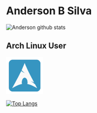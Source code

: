 # Anderson B Silva

![Anderson github stats](https://github-readme-stats.vercel.app/api?username=oandersonbsilva&show_icons=true&theme=graywhite) 
 
<h2> Arch Linux User </h2>
<code><img height="100" src="https://raw.githubusercontent.com/oandersonbsilva/oandersonbsilva/master/2.png"></code> 

[![Top Langs](https://github-readme-stats.vercel.app/api/top-langs/?username=oandersonbsilva&layout=compact)](https://github.com/oandersonbsilva/github-readme-stats)
